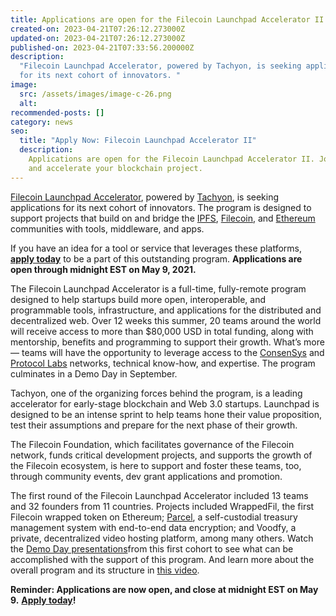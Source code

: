 ```yaml
---
title: Applications are open for the Filecoin Launchpad Accelerator II
created-on: 2023-04-21T07:26:12.273000Z
updated-on: 2023-04-21T07:26:12.273000Z
published-on: 2023-04-21T07:33:56.200000Z
description:
  "Filecoin Launchpad Accelerator, powered by Tachyon, is seeking applications
  for its next cohort of innovators. "
image:
  src: /assets/images/image-c-26.png
  alt:
recommended-posts: []
category: news
seo:
  title: "Apply Now: Filecoin Launchpad Accelerator II"
  description:
    Applications are open for the Filecoin Launchpad Accelerator II. Join
    and accelerate your blockchain project.
---
```


[Filecoin Launchpad Accelerator](https://mesh.xyz/tachyon/), powered by [Tachyon](https://mesh.xyz/tachyon/), is seeking applications for its next cohort of innovators. The program is designed to support projects that build on and bridge the [IPFS](https://ipfs.tech/), [Filecoin](https://filecoin.io/), and [Ethereum](https://ethereum.org/) communities with tools, middleware, and apps.

If you have an idea for a tool or service that leverages these platforms, [**apply today**](https://tachyon.submittable.com/submit/192229/filecoin-launchpad-accelerator-ii) to be a part of this outstanding program. **Applications are open through midnight EST on May 9, 2021.**

The Filecoin Launchpad Accelerator is a full-time, fully-remote program designed to help startups build more open, interoperable, and programmable tools, infrastructure, and applications for the distributed and decentralized web. Over 12 weeks this summer, 20 teams around the world will receive access to more than $80,000 USD in total funding, along with mentorship, benefits and programming to support their growth. What’s more — teams will have the opportunity to leverage access to the [ConsenSys](https://mesh.xyz/) and [Protocol Labs](https://protocol.ai/) networks, technical know-how, and expertise. The program culminates in a Demo Day in September.

Tachyon, one of the organizing forces behind the program, is a leading accelerator for early-stage blockchain and Web 3.0 startups. Launchpad is designed to be an intense sprint to help teams hone their value proposition, test their assumptions and prepare for the next phase of their growth.

The Filecoin Foundation, which facilitates governance of the Filecoin network, funds critical development projects, and supports the growth of the Filecoin ecosystem, is here to support and foster these teams, too, through community events, dev grant applications and promotion.

The first round of the Filecoin Launchpad Accelerator included 13 teams and 32 founders from 11 countries. Projects included WrappedFil, the first Filecoin wrapped token on Ethereum; [Parcel](https://parcel.money/), a self-custodial treasury management system with end-to-end data encryption; and Voodfy, a private, decentralized video hosting platform, among many others. Watch the [Demo Day presentations](https://www.youtube.com/playlist?list=PL_0VrY55uV19AJ9uqZODM16cL8oj3uAO-)from this first cohort to see what can be accomplished with the support of this program. And learn more about the overall program and its structure in [this video](https://www.youtube.com/watch?v=yFn0eDn3QBc).

**Reminder: Applications are now open, and close at midnight EST on May 9.** [**Apply today**](https://tachyon.submittable.com/submit/192229/filecoin-launchpad-accelerator-ii)**!**
